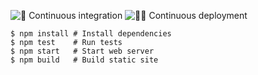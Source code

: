 ![👮 Continuous integration](https://github.com/godu/typescript-sandbox/workflows/%F0%9F%91%AE%20Continuous%20integration/badge.svg) ![🧑‍🎨 Continuous deployment](https://github.com/godu/typescript-sandbox/workflows/%F0%9F%A7%91%E2%80%8D%F0%9F%8E%A8%20Continuous%20deployment/badge.svg)


```shell
$ npm install # Install dependencies
$ npm test    # Run tests
$ npm start   # Start web server
$ npm build   # Build static site
```
